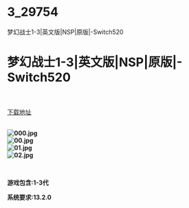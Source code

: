 # 3_29754
梦幻战士1-3|英文版|NSP|原版|-Switch520
# 梦幻战士1-3|英文版|NSP|原版|-Switch520
 <br/></br>
[下载地址](https://www.switch520.cc/article/29754 "下载地址")
<br/></br>

<p><strong><img title="000.jpg" src="https://www.switch520.cc/muke_img/2022_04_16_e30f7c681a962.jpg" alt="000.jpg"></strong><br>
<strong><img title="00.jpg" src="https://www.switch520.cc/muke_img/2022_04_16_f266354deb189.jpg" alt="00.jpg"></strong><br>
<strong><img title="01.jpg" src="https://www.switch520.cc/muke_img/2022_04_16_d703a502cb350.jpg" alt="01.jpg"></strong><br>
<strong><img title="02.jpg" src="https://www.switch520.cc/muke_img/2022_04_16_613b17936d3ed.jpg" alt="02.jpg"></strong></p>
<p>&nbsp;</p>
<p><strong>游戏包含:1-3代</strong></p>
<p><strong>系统要求:13.2.0</strong></p>




